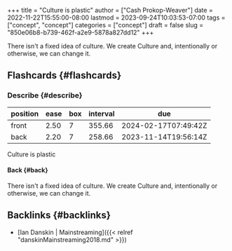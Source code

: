 +++
title = "Culture is plastic"
author = ["Cash Prokop-Weaver"]
date = 2022-11-22T15:55:00-08:00
lastmod = 2023-09-24T10:03:53-07:00
tags = ["concept", "concept"]
categories = ["concept"]
draft = false
slug = "850e06b8-b739-462f-a2e9-5878a827dd12"
+++

There isn't a fixed idea of culture. We create Culture and, intentionally or otherwise, we can change it.


## Flashcards {#flashcards}


### Describe {#describe}

| position | ease | box | interval | due                  |
|----------|------|-----|----------|----------------------|
| front    | 2.50 | 7   | 355.66   | 2024-02-17T07:49:42Z |
| back     | 2.20 | 7   | 258.66   | 2023-11-14T19:56:14Z |

Culture is plastic


#### Back {#back}

There isn't a fixed idea of culture. We create Culture and, intentionally or otherwise, we can change it.


## Backlinks {#backlinks}

-   [Ian Danskin | Mainstreaming]({{< relref "danskinMainstreaming2018.md" >}})
